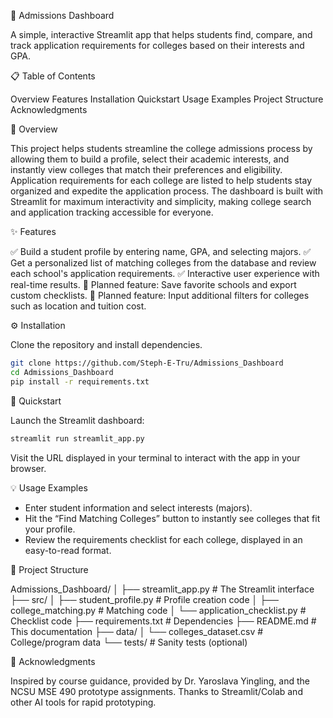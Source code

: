 🚀 Admissions Dashboard

A simple, interactive Streamlit app that helps students find, compare, and track application requirements for colleges based on their interests and GPA.

📋 Table of Contents

Overview
Features
Installation
Quickstart
Usage Examples
Project Structure
Acknowledgments

📖 Overview

This project helps students streamline the college admissions process by allowing them to build a profile, select their academic interests, and instantly view colleges that match their preferences and eligibility. Application requirements for each college are listed to help students stay organized and expedite the application process. The dashboard is built with Streamlit for maximum interactivity and simplicity, making college search and application tracking accessible for everyone.

✨ Features

✅ Build a student profile by entering name, GPA, and selecting majors.
✅ Get a personalized list of matching colleges from the database and review each school's application requirements.
✅ Interactive user experience with real-time results.
🚧 Planned feature: Save favorite schools and export custom checklists.
🚧 Planned feature: Input additional filters for colleges such as location and tuition cost.

⚙️ Installation

Clone the repository and install dependencies.

```bash
git clone https://github.com/Steph-E-Tru/Admissions_Dashboard
cd Admissions_Dashboard
pip install -r requirements.txt
```                    
🚀 Quickstart

Launch the Streamlit dashboard:

```bash
streamlit run streamlit_app.py
```                    
Visit the URL displayed in your terminal to interact with the app in your browser.

💡 Usage Examples

- Enter student information and select interests (majors).
- Hit the “Find Matching Colleges” button to instantly see colleges that fit your profile.
- Review the requirements checklist for each college, displayed in an easy-to-read format.
                    
📁 Project Structure

Admissions_Dashboard/
│
├── streamlit_app.py          # The Streamlit interface
├── src/
│   ├── student_profile.py    # Profile creation code
│   ├── college_matching.py   # Matching code
│   └── application_checklist.py # Checklist code
├── requirements.txt          # Dependencies
├── README.md                 # This documentation
├── data/
│   └── colleges_dataset.csv   # College/program data
└── tests/                    # Sanity tests (optional)

🙏 Acknowledgments

Inspired by course guidance, provided by Dr. Yaroslava Yingling, and the NCSU MSE 490 prototype assignments. Thanks to Streamlit/Colab and other AI tools for rapid prototyping.                    
